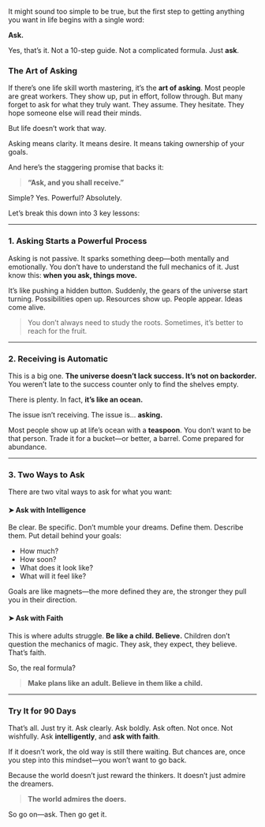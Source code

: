 It might sound too simple to be true, but the first step to getting anything you want in life begins with a single word:

**Ask.**

Yes, that’s it.
Not a 10-step guide.
Not a complicated formula.
Just **ask**.

### **The Art of Asking**

If there’s one life skill worth mastering, it’s the **art of asking**. Most people are great workers. They show up, put in effort, follow through. But many forget to ask for what they truly want. They assume. They hesitate. They hope someone else will read their minds.

But life doesn’t work that way.

Asking means clarity. It means desire. It means taking ownership of your goals.

And here’s the staggering promise that backs it:

> **“Ask, and you shall receive.”**

Simple? Yes.
Powerful? Absolutely.

Let’s break this down into 3 key lessons:

---

### **1. Asking Starts a Powerful Process**

Asking is not passive. It sparks something deep—both mentally and emotionally. You don’t have to understand the full mechanics of it. Just know this: **when you ask, things move.**

It’s like pushing a hidden button. Suddenly, the gears of the universe start turning. Possibilities open up. Resources show up. People appear. Ideas come alive.

> You don’t always need to study the roots. Sometimes, it’s better to reach for the fruit.

---

### **2. Receiving is Automatic**

This is a big one. **The universe doesn’t lack success. It’s not on backorder.** You weren’t late to the success counter only to find the shelves empty.

There is plenty. In fact, **it’s like an ocean.**

The issue isn’t receiving.
The issue is... **asking.**

Most people show up at life’s ocean with a **teaspoon**. You don’t want to be that person. Trade it for a bucket—or better, a barrel. Come prepared for abundance.

---

### **3. Two Ways to Ask**

There are two vital ways to ask for what you want:

#### ➤ Ask with Intelligence

Be clear. Be specific. Don’t mumble your dreams. Define them. Describe them. Put detail behind your goals:

* How much?
* How soon?
* What does it look like?
* What will it feel like?

Goals are like magnets—the more defined they are, the stronger they pull you in their direction.

#### ➤ Ask with Faith

This is where adults struggle. **Be like a child. Believe.**
Children don’t question the mechanics of magic. They ask, they expect, they believe. That’s faith.

So, the real formula?

> **Make plans like an adult. Believe in them like a child.**

---

### **Try It for 90 Days**

That’s all. Just try it.
Ask clearly. Ask boldly. Ask often.
Not once. Not wishfully.
Ask **intelligently**, and **ask with faith**.

If it doesn’t work, the old way is still there waiting. But chances are, once you step into this mindset—you won’t want to go back.

Because the world doesn’t just reward the thinkers.
It doesn’t just admire the dreamers.

> **The world admires the doers.**

So go on—ask. Then go get it.
